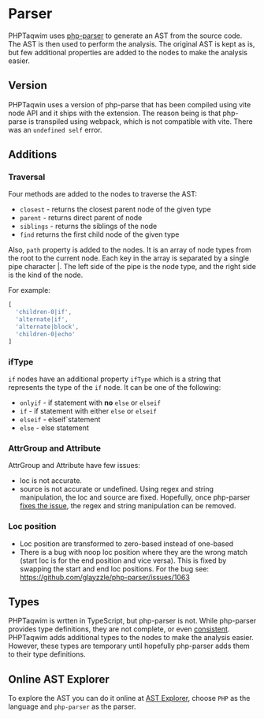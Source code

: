 # Parser
PHPTaqwim uses [php-parser](https://www.npmjs.com/package/php-parser) to generate an AST from the source code. The AST is then used to perform the analysis. The original AST is kept as is, but few additional properties are added to the nodes to make the analysis easier.

## Version
PHPTaqwin uses a version of php-parse that has been compiled using vite node API and it ships with the extension. The reason being is that php-parse is transpiled using webpack, which is not compatible with vite. There was an `undefined self` error.

## Additions
### Traversal
Four methods are added to the nodes to traverse the AST:
- `closest` - returns the closest parent node of the given type
- `parent` - returns direct parent of node
- `siblings` - returns the siblings of the node
- `find`  returns the first child node of the given type

Also, `path` property is added to the nodes. It is an array of node types from the root to the current node. Each key in the array is separated by a single pipe character |. The left side of the pipe is the node type, and the right side is the kind of the node. 

For example:
```js
[
  'children-0|if',
  'alternate|if',
  'alternate|block',
  'children-0|echo'
]
```

### ifType
`if` nodes have an additional property `ifType` which is a string that represents the type of the `if` node. It can be one of the following:
- `onlyif` - if statement with **no** `else` or `elseif`
- `if` - if statement with either `else` or `elseif`
- `elseif` - elseif`statement
- `else` - else statement

### AttrGroup and Attribute
AttrGroup and Attribute have few issues:
- loc is not accurate.
- source is not accurate or undefined.
Using regex and string manipulation, the loc and source are fixed. Hopefully, once php-parser [fixes the issue](https://github.com/glayzzle/php-parser/issues/1125), the regex and string manipulation can be removed.

### Loc position
- Loc position are transformed to zero-based instead of one-based
- There is a bug with noop loc position where they are the wrong match (start loc is for the end position and vice versa). This is fixed by swapping the start and end loc positions.
For the bug see: https://github.com/glayzzle/php-parser/issues/1063
  
## Types
PHPTaqwim is wrtten in TypeScript, but php-parser is not. While php-parser provides type definitions, they are not complete, or even [consistent](https://github.com/glayzzle/php-parser/issues/1008). PHPTaqwim adds additional types to the nodes to make the analysis easier. However, these types are temporary until hopefully php-parser adds them to their type definitions.

## Online AST Explorer
To explore the AST you can do it online at [AST Explorer](https://astexplorer.net/), choose `PHP` as the language and `php-parser` as the parser.